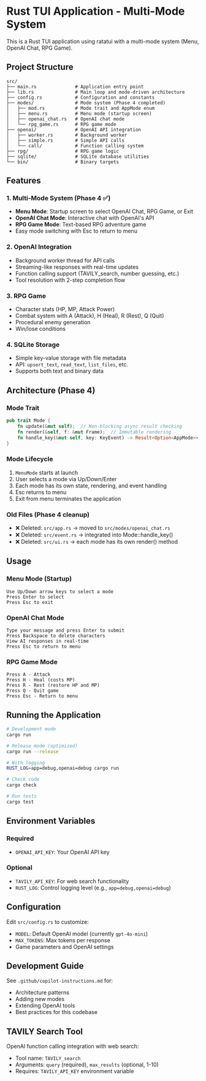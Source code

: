 # Rust TUI Application - Multi-Mode System

This is a Rust TUI application using ratatui with a multi-mode system (Menu, OpenAI Chat, RPG Game).

## Project Structure

```
src/
├── main.rs              # Application entry point
├── lib.rs               # Main loop and mode-driven architecture
├── config.rs            # Configuration and constants
├── modes/               # Mode system (Phase 4 completed)
│   ├── mod.rs           # Mode trait and AppMode enum
│   ├── menu.rs          # Menu mode (startup screen)
│   ├── openai_chat.rs   # OpenAI chat mode
│   └── rpg_game.rs      # RPG game mode
├── openai/              # OpenAI API integration
│   ├── worker.rs        # Background worker
│   ├── simple.rs        # Simple API calls
│   └── call/            # Function calling system
├── rpg/                 # RPG game logic
├── sqlite/              # SQLite database utilities
└── bin/                 # Binary targets
```

## Features

### 1. Multi-Mode System (Phase 4 ✅)
- **Menu Mode**: Startup screen to select OpenAI Chat, RPG Game, or Exit
- **OpenAI Chat Mode**: Interactive chat with OpenAI's API
- **RPG Game Mode**: Text-based RPG adventure game
- Easy mode switching with Esc to return to menu

### 2. OpenAI Integration
- Background worker thread for API calls
- Streaming-like responses with real-time updates
- Function calling support (TAVILY_search, number guessing, etc.)
- Tool resolution with 2-step completion flow

### 3. RPG Game
- Character stats (HP, MP, Attack Power)
- Combat system with A (Attack), H (Heal), R (Rest), Q (Quit)
- Procedural enemy generation
- Win/lose conditions

### 4. SQLite Storage
- Simple key-value storage with file metadata
- API: `upsert_text`, `read_text`, `list_files`, etc.
- Supports both text and binary data

## Architecture (Phase 4)

### Mode Trait
```rust
pub trait Mode {
    fn update(&mut self);  // Non-blocking async result checking
    fn render(&self, f: &mut Frame);  // Immutable rendering
    fn handle_key(&mut self, key: KeyEvent) -> Result<Option<AppMode>>;
}
```

### Mode Lifecycle
1. `MenuMode` starts at launch
2. User selects a mode via Up/Down/Enter
3. Each mode has its own state, rendering, and event handling
4. Esc returns to menu
5. Exit from menu terminates the application

### Old Files (Phase 4 cleanup)
- ❌ Deleted: `src/app.rs` → moved to `src/modes/openai_chat.rs`
- ❌ Deleted: `src/event.rs` → integrated into Mode::handle_key()
- ❌ Deleted: `src/ui.rs` → each mode has its own render() method

## Usage

### Menu Mode (Startup)
```
Use Up/Down arrow keys to select a mode
Press Enter to select
Press Esc to exit
```

### OpenAI Chat Mode
```
Type your message and press Enter to submit
Press Backspace to delete characters
View AI responses in real-time
Press Esc to return to menu
```

### RPG Game Mode
```
Press A - Attack
Press H - Heal (costs MP)
Press R - Rest (restore HP and MP)
Press Q - Quit game
Press Esc - Return to menu
```

## Running the Application

```bash
# Development mode
cargo run

# Release mode (optimized)
cargo run --release

# With logging
RUST_LOG=app=debug,openai=debug cargo run

# Check code
cargo check

# Run tests
cargo test
```

## Environment Variables

### Required
- `OPENAI_API_KEY`: Your OpenAI API key

### Optional
- `TAVILY_API_KEY`: For web search functionality
- `RUST_LOG`: Control logging level (e.g., `app=debug,openai=debug`)

## Configuration

Edit `src/config.rs` to customize:
- `MODEL`: Default OpenAI model (currently `gpt-4o-mini`)
- `MAX_TOKENS`: Max tokens per response
- Game parameters and OpenAI settings

## Development Guide

See `.github/copilot-instructions.md` for:
- Architecture patterns
- Adding new modes
- Extending OpenAI tools
- Best practices for this codebase

## TAVILY Search Tool

OpenAI function calling integration with web search:
- Tool name: `TAVILY_search`
- Arguments: `query` (required), `max_results` (optional, 1-10)
- Requires: `TAVILY_API_KEY` environment variable
